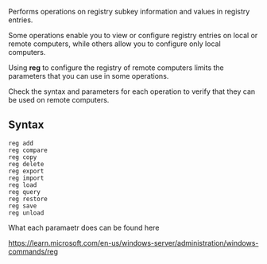 Performs operations on registry subkey information and values in registry entries.

Some operations enable you to view or configure registry entries on local or remote computers, while others allow you to configure only local computers. 

Using **reg** to configure the registry of remote computers limits the parameters that you can use in some operations.

Check the syntax and parameters for each operation to verify that they can be used on remote computers.


## Syntax

```
reg add
reg compare
reg copy
reg delete
reg export
reg import
reg load
reg query
reg restore
reg save
reg unload
```


What each paramaetr does can be found here

https://learn.microsoft.com/en-us/windows-server/administration/windows-commands/reg